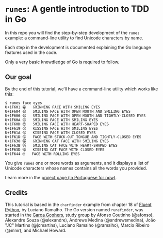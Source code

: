 # `runes`: A gentle introduction to TDD in Go

In this repo you will find the step-by-step development of the `runes` example: a command-line utility to find Unicode characters by name.

Each step in the development is documented explaining the Go language features used in the code.

Only a very basic knowdledge of Go is required to follow.

## Our goal

By the end of this tutorial, we'll have a command-line utility which works like this:

```
$ runes face eyes
U+1F601	😁	GRINNING FACE WITH SMILING EYES
U+1F604	😄	SMILING FACE WITH OPEN MOUTH AND SMILING EYES
U+1F606	😆	SMILING FACE WITH OPEN MOUTH AND TIGHTLY-CLOSED EYES
U+1F60A	😊	SMILING FACE WITH SMILING EYES
U+1F60D	😍	SMILING FACE WITH HEART-SHAPED EYES
U+1F619	😙	KISSING FACE WITH SMILING EYES
U+1F61A	😚	KISSING FACE WITH CLOSED EYES
U+1F61D	😝	FACE WITH STUCK-OUT TONGUE AND TIGHTLY-CLOSED EYES
U+1F638	😸	GRINNING CAT FACE WITH SMILING EYES
U+1F63B	😻	SMILING CAT FACE WITH HEART-SHAPED EYES
U+1F63D	😽	KISSING CAT FACE WITH CLOSED EYES
U+1F644	🙄	FACE WITH ROLLING EYES
```

You give `runes` one or more words as arguments, and it displays a list of Unicode characters whose names contains all the words you provided.

Learn more in the [project page (in Portuguese for now)](https://ThoughtWorksInc.github.io/sinais/).


## Credits

This tutorial is based in the `charfinder` example from chapter 18 of [Fluent Python](https://www.amazon.com/_/dp/1491946008), by Luciano Ramalho. The Go version named `runefinder`, was started in the [Garoa Gophers](https://garoa.net.br/wiki/Garoa_Gophers), study group by Afonso Coutinho (@afonso), Alexandre Souza (@alexandre), Andrews Medina (@andrewsmedina), João "JC" Martins (@jcmartins), Luciano Ramalho (@ramalho), Marcio Ribeiro (@mmr), and Michael Howard.
